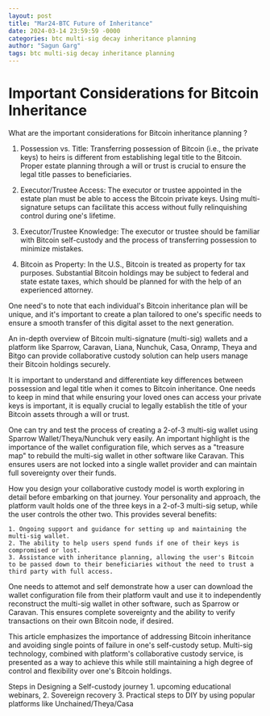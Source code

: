 ```yaml
---
layout: post
title: "Mar24-BTC Future of Inheritance"
date: 2024-03-14 23:59:59 -0000
categories: btc multi-sig decay inheritance planning
author: "Sagun Garg"
tags: btc multi-sig decay inheritance planning
---
```



# Important Considerations for Bitcoin Inheritance
What are the important considerations for Bitcoin inheritance planning ?

1. Possession vs. Title: Transferring possession of Bitcoin (i.e., the private keys) to heirs is different from establishing legal title to the Bitcoin. Proper estate planning through a will or trust is crucial to ensure the legal title passes to beneficiaries.

2. Executor/Trustee Access: The executor or trustee appointed in the estate plan must be able to access the Bitcoin private keys. Using multi-signature setups can facilitate this access without fully relinquishing control during one's lifetime.

3. Executor/Trustee Knowledge: The executor or trustee should be familiar with Bitcoin self-custody and the process of transferring possession to minimize mistakes.

4. Bitcoin as Property: In the U.S., Bitcoin is treated as property for tax purposes. Substantial Bitcoin holdings may be subject to federal and state estate taxes, which should be planned for with the help of an experienced attorney.

One need's to note that each individual's Bitcoin inheritance plan will be unique, and it's important to create a plan tailored to one's specific needs to ensure a smooth transfer of this digital asset to the next generation.

An in-depth overview of Bitcoin multi-signature (multi-sig) wallets and a platform like Sparrow, Caravan, Liana, Nunchuk, Casa, Onramp, Theya and Bitgo can provide collaborative custody solution can help users manage their Bitcoin holdings securely.

It is important to understand and differentiate  key differences between possession and legal title when it comes to Bitcoin inheritance. One needs to keep in mind that while ensuring your loved ones can access your private keys is important, it is equally crucial to legally establish the title of your Bitcoin assets through a will or trust.

One can try and test the process of creating a 2-of-3 multi-sig wallet using Sparrow Wallet/Theya/Nunchuk very easily. An important highlight is the importance of the wallet configuration file, which serves as a "treasure map" to rebuild the multi-sig wallet in other software like Caravan. This ensures users are not locked into a single wallet provider and can maintain full sovereignty over their funds.

How you design your collaborative custody model is worth exploring in detail before embarking on that journey. Your personality and approach, the platform vault holds one of the three keys in a 2-of-3 multi-sig setup, while the user controls the other two. This provides several benefits:

    1. Ongoing support and guidance for setting up and maintaining the multi-sig wallet.
    2. The ability to help users spend funds if one of their keys is compromised or lost.
    3. Assistance with inheritance planning, allowing the user's Bitcoin to be passed down to their beneficiaries without the need to trust a third party with full access.

One needs to attemot and self demonstrate how a user can download the wallet configuration file from their platform vault and use it to independently reconstruct the multi-sig wallet in other software, such as Sparrow or Caravan. This ensures complete sovereignty and the ability to verify transactions on their own Bitcoin node, if desired.

This article emphasizes the importance of addressing Bitcoin inheritance and avoiding single points of failure in one's self-custody setup. Multi-sig technology, combined with platform's collaborative custody service, is presented as a way to achieve this while still maintaining a high degree of control and flexibility over one's Bitcoin holdings.

Steps in Designing a Self-custody journey
    1. upcoming educational webinars, 
    2. Sovereign recovery 
    3. Practical steps to DIY by using popular platforms like Unchained/Theya/Casa
